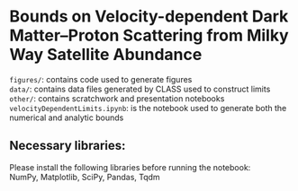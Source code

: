 Bounds on Velocity-dependent Dark Matter–Proton Scattering from Milky Way Satellite Abundance
===========================

`figures/`: contains code used to generate figures<br>
`data/`: contains data files generated by CLASS used to construct limits<br>
`other/`: contains scratchwork and presentation notebooks<br>
`velocityDependentLimits.ipynb`: is the notebook used to generate both the numerical and analytic bounds<br>

Necessary libraries:
--------------------
Please install the following libraries before running the notebook:<br>
NumPy, Matplotlib, SciPy, Pandas, Tqdm 
